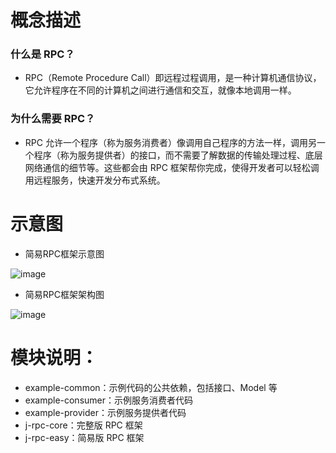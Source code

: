 # 概念描述

### 什么是 RPC？
* RPC（Remote Procedure Call）即远程过程调用，是一种计算机通信协议，它允许程序在不同的计算机之间进行通信和交互，就像本地调用一样。
### 为什么需要 RPC？
* RPC 允许一个程序（称为服务消费者）像调用自己程序的方法一样，调用另一个程序（称为服务提供者）的接口，而不需要了解数据的传输处理过程、底层网络通信的细节等。这些都会由 RPC 框架帮你完成，使得开发者可以轻松调用远程服务，快速开发分布式系统。

# 示意图
* 简易RPC框架示意图

![image](https://github.com/JellyLoves/J-rpc/assets/78403409/b5899b43-fab2-428b-8614-cf63c919c9b6)

* 简易RPC框架架构图

![image](https://github.com/JellyLoves/J-rpc/assets/78403409/9f9d6490-0a3d-44a1-9b7e-ef0f7f60a280)


# 模块说明：

* example-common：示例代码的公共依赖，包括接口、Model 等
* example-consumer：示例服务消费者代码
* example-provider：示例服务提供者代码
* j-rpc-core：完整版 RPC 框架
* j-rpc-easy：简易版 RPC 框架
